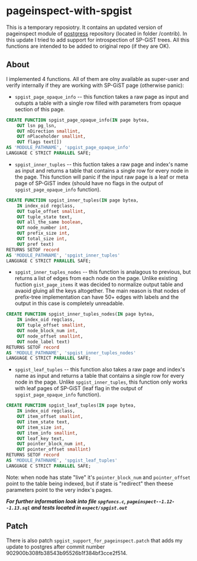 # pageinspect-with-spgist

This is a temporary reposiotry. It contains an updated version of pageinspect module of [postgress](https://github.com/postgres/postgres) repository (located in folder /contrib). In this update I tried to add support for introspection of SP-GiST trees. All this functions are intended to be added to original repo (if they are OK).

## About

I implemented 4 functions. All of them are olny available as super-user and verify internally if they are working with SP-GiST page (otherwise panic):

* `spgist_page_opaque_info` -- this function takes a raw page as input and outupts a table with a single row filled with parameters from opaque section of this page.
``` sql
CREATE FUNCTION spgist_page_opaque_info(IN page bytea,
    OUT lsn pg_lsn,
    OUT nDirection smallint,
    OUT nPlaceholder smallint,
    OUT flags text[])
AS 'MODULE_PATHNAME', 'spgist_page_opaque_info'
LANGUAGE C STRICT PARALLEL SAFE;
```

* `spgist_inner_tuples` -- this fuction takes a raw page and index's name as input and returns a table that contains a single row for every node in the page. This function will panic if the input raw page is a leaf or meta page of SP-GiST index (should have no flags in the output of `spgist_page_opaque_info` function).
``` sql
CREATE FUNCTION spgist_inner_tuples(IN page bytea,
    IN index_oid regclass,
    OUT tuple_offset smallint,
    OUT tuple_state text,
    OUT all_the_same boolean,
    OUT node_number int,
    OUT prefix_size int,
    OUT total_size int,
    OUT pref text)
RETURNS SETOF record
AS 'MODULE_PATHNAME', 'spgist_inner_tuples'
LANGUAGE C STRICT PARALLEL SAFE;
```

* `spgist_inner_tuples_nodes` -- this function is analagous to previous, but returns a list of edges from each node on the page. Unlike existing fuction `gist_page_items` it was decided to normalize output table and avaoid gluing all the keys altogether. The main reason is that nodes of prefix-tree implementation can have 50+ edges with labels and the output in this case is completely unreadable.
``` sql
CREATE FUNCTION spgist_inner_tuples_nodes(IN page bytea,
    IN index_oid regclass,
    OUT tuple_offset smallint,
    OUT node_block_num int,
    OUT node_offset smallint,
    OUT node_label text)
RETURNS SETOF record
AS 'MODULE_PATHNAME', 'spgist_inner_tuples_nodes'
LANGUAGE C STRICT PARALLEL SAFE;
```

* `spgist_leaf_tuples` -- this function also takes a raw page and index's name as input and returns a table that contains a single row for every node in the page. Unlike `spgist_inner_tuples`, this function only works with leaf pages of SP-GiST (leaf flag in the output of `spgist_page_opaque_info` function).
``` sql
CREATE FUNCTION spgist_leaf_tuples(IN page bytea,
    IN index_oid regclass,
    OUT item_offset smallint,
    OUT item_state text,
    OUT item_size int,
    OUT item_info smallint,
    OUT leaf_key text,
    OUT pointer_block_num int,
    OUT pointer_offset smallint)
RETURNS SETOF record
AS 'MODULE_PATHNAME', 'spgist_leaf_tuples'
LANGUAGE C STRICT PARALLEL SAFE;
```

Note: when node has state "live" it's `pointer_block_num` and `pointer_offset` point to the table being indexed, but if state is "redirect" then theese parameters point to the very index's pages.

***For further information look into file `spgfuncs.c`, `pageinspect--1.12--1.13.sql` and tests located in `expect/spgist.out`***

## Patch
There is also patch `spgist_support_for_pageinspect.patch` that adds my update to postgres after commit number 902900b308fb38543b95526b1f384bf3cce2f514.